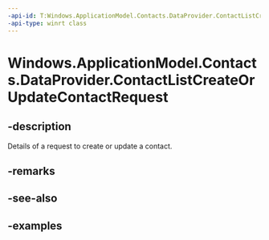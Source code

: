 ```yaml
---
-api-id: T:Windows.ApplicationModel.Contacts.DataProvider.ContactListCreateOrUpdateContactRequest
-api-type: winrt class
---
```


<!-- Class syntax.
public class ContactListCreateOrUpdateContactRequest
-->

# Windows.ApplicationModel.Contacts.DataProvider.ContactListCreateOrUpdateContactRequest

## -description
Details of a request to create or update a contact.

## -remarks

## -see-also

## -examples
